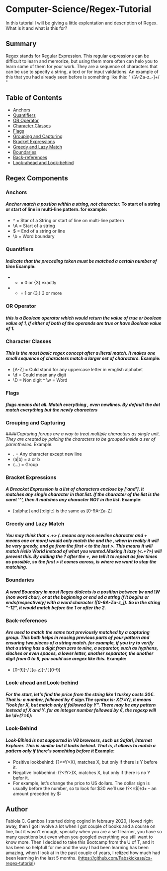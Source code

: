 # Computer-Science/Regex-Tutorial

In this tutorial I will be giving a little explentation and description of Regex. What is it and what is this for?

## Summary
Regex stands for Regular Expression. This regular expressions can be difficult to learn and memorize, but using them more often can helo you to learn some of them for your work.
They are a sequence of characters that can be use to specify a string, a text or for input valdations. An example of this that you  had already seen before is somehting like this:
" /[A-Za-z_\-]+/ "

## Table of Contents

- [Anchors](#anchors)
- [Quantifiers](#quantifiers)
- [OR Operator](#or-operator)
- [Character Classes](#character-classes)
- [Flags](#flags)
- [Grouping and Capturing](#grouping-and-capturing)
- [Bracket Expressions](#bracket-expressions)
- [Greedy and Lazy Match](#greedy-and-lazy-match)
- [Boundaries](#boundaries)
- [Back-references](#back-references)
- [Look-ahead and Look-behind](#look-ahead-and-look-behind)

## Regex Components

### Anchors
#### *Anchor match a postion within a string, not character.*  To start of a string or start of line in multi-line pattern. for example: 
* ^ = Star of a String or start of line on multi-line pattern
* \A = Start of a string 
* $ = End of a string or line
* \b = Word boundary

### Quantifiers
#### *Indicate that the preceding token must be matched a certain number of time* Example:
* * = 0 or {3} exactly
* + = 1 or {3,} 3 or more

### OR Operator
#### *this is a Boolean operator which would return the value of true or boolean value of 1, if either of both of the operands are true or have Boolean value of 1.* 

### Character Classes
#### *This is the most basic regex concept after a literal match. It makes one small sequence of characters match a larger set of characters.* Example:
* [A-Z] = Culd stand for any uppercase letter in emglish alphabet
* \d = Could mean any digit
* \D = Non digit
^ \w = Word

### Flags
#### *flags means dot all. Match everything , even newlines. By default the dot match everything but the newly characters*

### Grouping and Capturing
####*Capturing forups are a way to treat multiple characters as single unit. They are created by palcing the characters to be grouped inside a ser of parentheses.* Example:
* . = Any character except new line
* (a|b) = a or b
* (...) = Group

### Bracket Expressions
#### *A Breacket Expression is a list of characters enclose by ['and']. It matches any single character in that list. If the character of the list is the caret '^', then it matches any character NOT in the list.* Example:
* [:alpha:] and [:digit:] is the same as [0-9A-Za-Z]

### Greedy and Lazy Match
####  *You may think that <.+> (. means any non newline character and + means one or more) would only match the <em> and the </em>, when in reality it will be very greedy, and go from the first < to the last >. This means it will match <em>Hello World</em> instead of what you wanted.Making it lazy (<.+?>) will prevent this. By adding the ? after the +, we tell it to repeat as few times as possible, so the first > it comes across, is where we want to stop the matching.*

### Boundaries
#### *A word Boundary in most Regex dialects is a position between \w and \W (non word char), or at the beginning or end od a string if it begins or ends(respectively) with a word character ([0-9A-Za-z_]). So in the string "-12", it would match before the 1 or after the 2.*

### Back-references
#### *Are used to match the same text previously matched by a capturing group. This both helps in reusing previous parts of your pattern and ensuring two pieces of a string match. for example, if you try  to verify that a string has a digit from zero to nine, a separetor, such as hyphens, slaches or even spaces, a lower letter, another separator, the another digit from 0 to 9, you could use aregex like this.* Example:
* [0-9][-/ ][a-z][-/ ][0-9]

### Look-ahead and Look-behind
#### *For the start, let’s find the price from the string like 1 turkey costs 30€. That is: a number, followed by € sign.The syntax is: X(?=Y), it means "look for X, but match only if followed by Y". There may be any pattern instead of X and Y. for an integer number followed by €, the regexp will be \d+(?=€):*
### Look-Behind 
#### *Look-Bihind is not supported in V8 browsers, such as Safari, Internet Explorer. This is similar  but it looks behind. That is, it allows to match a pattern only if there's somehting before it* Example:
* Positive lookbehind: (?<=Y>X), matches X, but only if there is Y before it.
* Negative lookbehind: (?<!Y>)X, matches X, but only if there is no Y befor it.
* For example, let’s change the price to US dollars. The dollar sign is usually before the number, so to look for $30 we’ll use (?<=\$)\d+ – an amount preceded by $:

## Author
   Fabiola C. Gamboa
I started doing cogind in febraury 2020, I loved right away, then I got involve a lot when I got couple of books and a course on line, but it wasn't enough, specially when you are a self learner, you have so many questions but even when you googled everything you still want to know more. Then I decided to take this Bootcamp from the U of T, and It has been so helpfull for me and the way I had been learning has been amazing, when I look at in the past couple of years, I relized how much had been learning in the last 5 months. (https://github.com/Fabskickass/cs-regex-tutorial)
